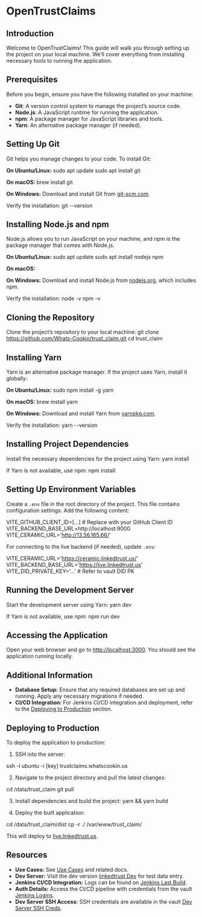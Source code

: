 # OpenTrustClaims

## **Introduction**

Welcome to OpenTrustClaims! This guide will walk you through setting up the project on your local machine. We’ll cover everything from installing necessary tools to running the application.

## **Prerequisites**

Before you begin, ensure you have the following installed on your machine:

- **Git**: A version control system to manage the project’s source code.
- **Node.js**: A JavaScript runtime for running the application.
- **npm**: A package manager for JavaScript libraries and tools.
- **Yarn**: An alternative package manager (if needed).

## **Setting Up Git**

Git helps you manage changes to your code. To install Git:

**On Ubuntu/Linux:**
sudo apt update
sudo apt install git


**On macOS:**
brew install git


**On Windows:**
Download and install Git from [git-scm.com](https://git-scm.com/download/win).

Verify the installation:
git --version


## **Installing Node.js and npm**

Node.js allows you to run JavaScript on your machine, and npm is the package manager that comes with Node.js.

**On Ubuntu/Linux:**
sudo apt update
sudo apt install nodejs npm


**On macOS:**

**On Windows:**
Download and install Node.js from [nodejs.org](https://nodejs.org/), which includes npm.

Verify the installation:
node -v
npm -v


## **Cloning the Repository**

Clone the project’s repository to your local machine:
git clone https://github.com/Whats-Cookin/trust_claim.git
cd trust_claim


## **Installing Yarn**

Yarn is an alternative package manager. If the project uses Yarn, install it globally:

**On Ubuntu/Linux:**
sudo npm install -g yarn


**On macOS:**
brew install yarn


**On Windows:**
Download and install Yarn from [yarnpkg.com](https://yarnpkg.com/getting-started/install).

Verify the installation:
yarn --version


## **Installing Project Dependencies**

Install the necessary dependencies for the project using Yarn:
yarn install


If Yarn is not available, use npm:
npm install


## **Setting Up Environment Variables**

Create a `.env` file in the root directory of the project. This file contains configuration settings. Add the following content:

VITE_GITHUB_CLIENT_ID=[...] # Replace with your GitHub Client ID
VITE_BACKEND_BASE_URL=http://localhost:9000
VITE_CERAMIC_URL='http://13.56.165.66/'


For connecting to the live backend (if needed), update `.env`:

VITE_CERAMIC_URL='https://ceramic.linkedtrust.us/'
VITE_BACKEND_BASE_URL='https://live.linkedtrust.us'
VITE_DID_PRIVATE_KEY='...' # Refer to vault DID PK


## **Running the Development Server**

Start the development server using Yarn:
yarn dev


If Yarn is not available, use npm:
npm run dev


## **Accessing the Application**

Open your web browser and go to [http://localhost:3000](http://localhost:3000). You should see the application running locally.

## **Additional Information**

- **Database Setup:** Ensure that any required databases are set up and running. Apply any necessary migrations if needed.
- **CI/CD Integration:** For Jenkins CI/CD integration and deployment, refer to the [Deploying to Production](#deploying-to-production) section.

## **Deploying to Production**

To deploy the application to production:

1. SSH into the server:

ssh -l ubuntu -i [key] trustclaims.whatscookin.us


2. Navigate to the project directory and pull the latest changes:

cd /data/trust_claim
git pull


3. Install dependencies and build the project:
yarn && yarn build


4. Deploy the built application:

cd /data/trust_claim/dist
cp -r ./ /var/www/trust_claim/


This will deploy to [live.linkedtrust.us](https://live.linkedtrust.us).

## **Resources**

- **Use Cases:** See [Use Cases](https://docs.google.com/document/d/1iWRypT4aHS67MJhuCZj7e5gzcCr3HuKG0lO0g045ueY/edit) and related docs.
- **Dev Server:** Visit the dev version [linkedtrust Dev](https://dev.linkedtrust.us) for test data entry.
- **Jenkins CI/CD Integration:** Logs can be found on [Jenkins Last Build](http://68.183.144.184:8080/job/Trustclaim_frontend/lastBuild/).
- **Auth Details:** Access the CI/CD pipeline with credentials from the vault [Jenkins Logins](https://vault.whatscookin.us/app/passwords/view/63d7e1a5-0fab-45a6-b880-cd55530d7d1d).
- **Dev Server SSH Access:** SSH credentials are available in the vault [Dev Server SSH Creds](https://vault.whatscookin.us/app/passwords/view/cbe52954-3f7a-4e5d-9bb7-039389acc42c).
